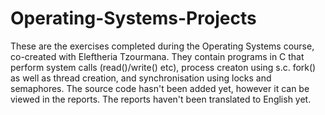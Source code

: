 # Operating-Systems-Projects

These are the exercises completed during the Operating Systems course, co-created with Eleftheria Tzourmana. They contain programs in C that perform system calls (read()/write() etc), process creaton using s.c. fork() as well as thread creation, and synchronisation using locks and semaphores. The source code hasn't been added yet, however it can be viewed in the reports. The reports haven't been translated to English yet. 
